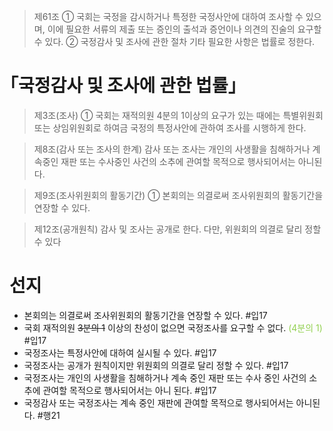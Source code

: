 > 제61조
> ① 국회는 국정을 감시하거나 특정한 국정사안에 대하여 조사할 수 있으며, 이에 필요한 서류의 제출 또는 증인의 출석과 증언이나 의견의 진술의 요구할 수 있다.
> ② 국정감사 및 조사에 관한 절차 기타 필요한 사항은 법률로 정한다.

# ｢국정감사 및 조사에 관한 법률｣
> 제3조(조사)
> ① 국회는 재적의원 4분의 1이상의 요구가 있는 때에는 특별위원회 또는 상임위원회로 하여금 국정의 특정사안에 관하여 조사를 시행하게 한다.

> 제8조(감사 또는 조사의 한계)
> 감사 또는 조사는 개인의 사생활을 침해하거나 계속중인 재판 또는 수사중인 사건의 소추에 관여할 목적으로 행사되어서는 아니된다.

> 제9조(조사위원회의 활동기간) 
> ① 본회의는 의결로써 조사위원회의 활동기간을 연장할 수 있다.

> 제12조(공개원칙)
> 감사 및 조사는 공개로 한다. 다만, 위원회의 의결로 달리 정할 수 있다
# 선지
- 본회의는 의결로써 조사위원회의 활동기간을 연장할 수 있다. #입17
- 국회 재적의원 ~~3분의 1~~ 이상의 찬성이 없으면 국정조사를 요구할 수 없다. <font color="#92d050">(4분의 1)</font> #입17
- 국정조사는 특정사안에 대하여 실시될 수 있다. #입17
- 국정조사는 공개가 원칙이지만 위원회의 의결로 달리 정할 수 있다. #입17
- 국정조사는 개인의 사생활을 침해하거나 계속 중인 재판 또는 수사 중인 사건의 소추에 관여할 목적으로 행사되어서는 아니 된다. #입17
- 국정감사 또는 국정조사는 계속 중인 재판에 관여할 목적으로 행사되어서는 아니된다. #행21
